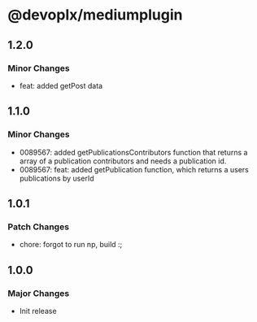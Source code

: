 # @devoplx/mediumplugin

## 1.2.0

### Minor Changes

-   feat: added getPost data

## 1.1.0

### Minor Changes

-   0089567: added getPublicationsContributors function that returns a array of a publication contributors and needs a publication id.
-   0089567: feat: added getPublication function, which returns a users publications by userId

## 1.0.1

### Patch Changes

-   chore: forgot to run np, build :;

## 1.0.0

### Major Changes

-   Init release
